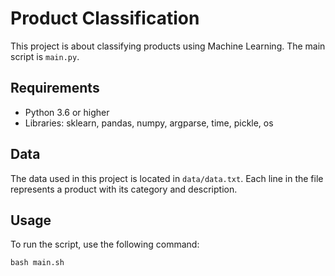 # Product Classification

This project is about classifying products using Machine Learning. The main script is `main.py`.

## Requirements

- Python 3.6 or higher
- Libraries: sklearn, pandas, numpy, argparse, time, pickle, os

## Data

The data used in this project is located in `data/data.txt`. Each line in the file represents a product with its category and description.

## Usage

To run the script, use the following command:

```shell
bash main.sh
```